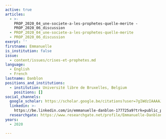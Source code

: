 ```yaml
---
active: true
articles:
  - >-
    PROP_2020_04_une-societe-a-les-prophetes-quelle-merite -
    PROP_2020_06_discussion
  - PROP_2020_04_une-societe-a-les-prophetes-quelle-merite
  - PROP_2020_06_discussion
exerpt: ''
firstname: Emmanuelle
is_institution: false
issue:
  - content/issues/crises-et-prophetes.md
language:
  - English
  - French
lastname: Danblon
positions_and_institutions:
  - institution: Université libre de Bruxelles, Belgium
    positions: []
social_channels:
  google_scholar: https://scholar.google.be/citations?user=7gIWdzIAAAAJ&hl=fr
  linkedin: >-
    https://be.linkedin.com/in/emmanuelle-danblon-177725a9?trk=public_profile_samename-profile
  researchgate: https://www.researchgate.net/profile/Emmanuelle-Danblon
years:
  - 2020

---
```

